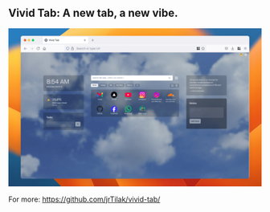 ## Vivid Tab: A new tab, a new vibe.

<!-- preview image -->
![preview](./public//preview.png)

For more: https://github.com/jrTilak/vivid-tab/